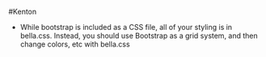 #Kenton
- While bootstrap is included as a CSS file, all of your styling is in bella.css. Instead, you should use Bootstrap as a grid system, and then change colors, etc with bella.css
